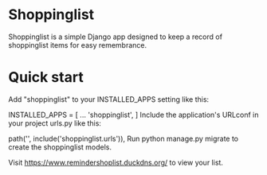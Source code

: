 # Shoppinglist
Shoppinglist is a simple Django app designed to keep a record of shoppinglist items for easy remembrance.

# Quick start
Add "shoppinglist" to your INSTALLED_APPS setting like this:

INSTALLED_APPS = [
    ...
    'shoppinglist',
]
Include the application's URLconf in your project urls.py like this:

path('', include('shoppinglist.urls')),
Run python manage.py migrate to create the shoppinglist models.

Visit https://www.remindershoplist.duckdns.org/  to view your list.
